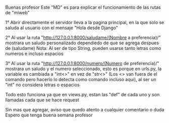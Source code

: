 Buenas profesor
Este "MD" es para explicar el funcionamiento de las rutas de "miweb"

1° Abrir directamente el servidor lleva a la pagina principal, en la que solo se saluda al usuario
con el mensaje "Hola desde Django"

2° Al usar la ruta "http://127.0.0.1:8000/saludame/(Nombre a preferencia)/"
    mostrara un saludo personalizado dependiedo de que se agrega despues de (saludame)
    Nota: Al ser de tipo String, pueden usarse tanto letras como numeros e incluso espacios

3° Al usar la ruta "http://127.0.0.1:8000/numero/(Numero de preferencia)/"
    mostrara un saludo y el numero seleccionado, esto es porque en urls.py, la variable es cambiada a "int<>" en vez de "str<>" (Los <> van fuera de el comando pero hacerlo lo detecta como comando incluso aqui), al ser un "int" no considera letras o espacios

Todo esto funciona ya que en views.py, estan las "def" de cada uno y son llamadas cada que se hace request

Sin mas que agregar, aviso que quedo atento a cualquier comentario o duda
Espero que tenga buena semana profesor